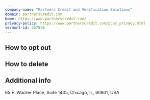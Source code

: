 ```yaml
---
company-name: "Partners Credit and Verification Solutions"
domain: partnerscredit.com
home: https://www.partnerscredit.com/
privacy-policy: https://www.partnerscredit.com/pcvs_privacy.html
vermont-id: 367870
---
```

## How to opt out




## How to delete




## Additional info




65 E. Wacker Place, Suite 1405, Chicago, IL, 60601, USA













